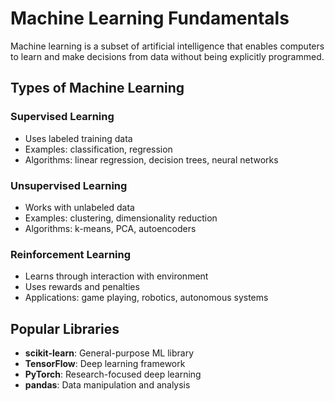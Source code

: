 # Machine Learning Fundamentals

Machine learning is a subset of artificial intelligence that enables computers to learn and make decisions from data without being explicitly programmed.

## Types of Machine Learning

### Supervised Learning
- Uses labeled training data
- Examples: classification, regression
- Algorithms: linear regression, decision trees, neural networks

### Unsupervised Learning  
- Works with unlabeled data
- Examples: clustering, dimensionality reduction
- Algorithms: k-means, PCA, autoencoders

### Reinforcement Learning
- Learns through interaction with environment
- Uses rewards and penalties
- Applications: game playing, robotics, autonomous systems

## Popular Libraries
- **scikit-learn**: General-purpose ML library
- **TensorFlow**: Deep learning framework
- **PyTorch**: Research-focused deep learning
- **pandas**: Data manipulation and analysis